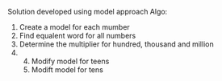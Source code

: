 Solution developed using model approach
Algo:
1. Create a model for each mumber
2. Find equalent word for all numbers
3. Determine the multiplier for hundred, thousand and million
4. 4. Modify model for teens
   5. Modift model for tens
